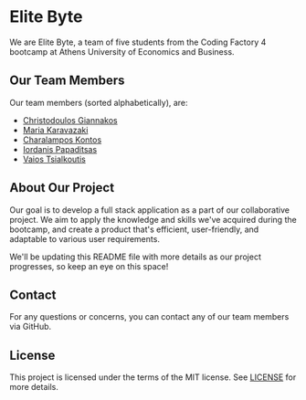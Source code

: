 # Elite Byte

We are Elite Byte, a team of five students from the Coding Factory 4 bootcamp at Athens University of Economics and Business.

## Our Team Members

Our team members (sorted alphabetically),  are:

- [Christodoulos Giannakos](https://github.com/Douliamipa)
- [Maria Karavazaki](https://github.com/MariaKar1991)
- [Charalampos Kontos](https://github.com/ckontos82)
- [Iordanis Papaditsas](https://github.com/jordanpapaditsas)
- [Vaios Tsialkoutis](https://github.com/Vaios96)

## About Our Project

Our goal is to develop a full stack application as a part of our collaborative project. We aim to apply the knowledge and skills we've acquired during the bootcamp, and create a product that's efficient, user-friendly, and adaptable to various user requirements.

We'll be updating this README file with more details as our project progresses, so keep an eye on this space!

## Contact

For any questions or concerns, you can contact any of our team members via GitHub.

## License

This project is licensed under the terms of the MIT license. See [LICENSE](LICENSE) for more details.
